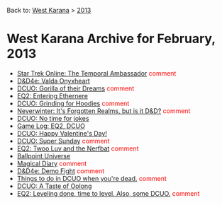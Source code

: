 Back to: [West Karana](/posts/westkarana.md) > [2013](/posts/2013/westkarana.md)
# West Karana Archive for February, 2013

* [Star Trek Online: The Temporal Ambassador](10630.md) <span style="color:red;">comment</span>
* [D&D4e: Valda Onyxheart](10640.md) <span style="color:red;"></span>
* [DCUO: Gorilla of their Dreams](10644.md) <span style="color:red;">comment</span>
* [EQ2: Entering Ethernere](10651.md) <span style="color:red;"></span>
* [DCUO: Grinding for Hoodies](10657.md) <span style="color:red;">comment</span>
* [Neverwinter: It's Forgotten Realms, but is it D&D?](10663.md) <span style="color:red;">comment</span>
* [DCUO: No time for jokes](10674.md) <span style="color:red;"></span>
* [Game Log: EQ2, DCUO](10682.md) <span style="color:red;"></span>
* [DCUO: Happy Valentine's Day!](10687.md) <span style="color:red;"></span>
* [DCUO: Super Sunday](10693.md) <span style="color:red;">comment</span>
* [EQ2: Twoo Luv and the Nerfbat](10702.md) <span style="color:red;">comment</span>
* [Ballpoint Universe](10708.md) <span style="color:red;"></span>
* [Magical Diary](10713.md) <span style="color:red;">comment</span>
* [D&D4e: Demo Fight](10718.md) <span style="color:red;">comment</span>
* [Things to do in DCUO when you're dead.](10732.md) <span style="color:red;">comment</span>
* [DCUO: A Taste of Oolong](10722.md) <span style="color:red;"></span>
* [EQ2: Leveling done, time to level. Also, some DCUO.](10739.md) <span style="color:red;">comment</span>
